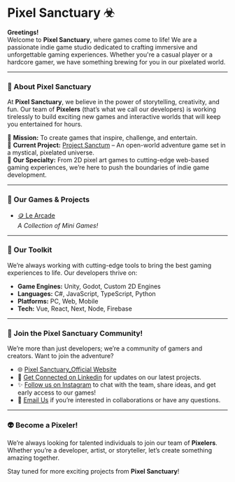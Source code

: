 # Pixel Sanctuary ☣

**Greetings!**  
Welcome to **Pixel Sanctuary**, where games come to life! We are a passionate indie game studio dedicated to crafting immersive and unforgettable gaming experiences. Whether you're a casual player or a hardcore gamer, we have something brewing for you in our pixelated world.

---

### 🔷 About Pixel Sanctuary

At **Pixel Sanctuary**, we believe in the power of storytelling, creativity, and fun. Our team of **Pixelers** (that’s what we call our developers) is working tirelessly to build exciting new games and interactive worlds that will keep you entertained for hours.

🔸 **Mission:** To create games that inspire, challenge, and entertain.  
🔸 **Current Project:** [Project Sanctum](https://github.com/PixelSanctuary/project-sanctum) – An open-world adventure game set in a mystical, pixelated universe.  
🔸 **Our Specialty:** From 2D pixel art games to cutting-edge web-based gaming experiences, we’re here to push the boundaries of indie game development.

---

### 💾 Our Games & Projects

- [🪙 Le Arcade](https://pixelsanctuary.github.io/Le-Arcade/)  
  *A Collection of Mini Games!*

---

### 🧰 Our Toolkit

We’re always working with cutting-edge tools to bring the best gaming experiences to life. Our developers thrive on:

- **Game Engines:** Unity, Godot, Custom 2D Engines
- **Languages:** C#, JavaScript, TypeScript, Python
- **Platforms:** PC, Web, Mobile
- **Tech:** Vue, React, Next, Node, Firebase

---

### 🚀 Join the Pixel Sanctuary Community!

We’re more than just developers; we’re a community of gamers and creators. Want to join the adventure?

- 🌐 [Pixel Sanctuary_Official Website](https://pixelsanctuary.vercel.app/)
- 🪪 [Get Connected on Linkedin](https://www.linkedin.com/company/pixel-sanctuary) for updates on our latest projects.
- ✨ [Follow us on Instagram](https://www.instagram.com/pixel_sanctuary/) to chat with the team, share ideas, and get early access to our games!
- 📧 [Email Us](mailto:sanctuarypixel@gmail.com) if you’re interested in collaborations or have any questions.

---

### 👽 Become a Pixeler!

We’re always looking for talented individuals to join our team of **Pixelers**. Whether you’re a developer, artist, or storyteller, let’s create something amazing together.

Stay tuned for more exciting projects from **Pixel Sanctuary**!



<!---
PixelSanctuary/PixelSanctuary is a ✨ special ✨ repository because its `README.md` (this file) appears on your GitHub profile.
You can click the Preview link to take a look at your changes.
--->
